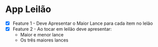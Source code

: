 # App Leilão

- [x] Feature 1 - Deve Apresentar o Maior Lance para cada item no lelão
- [x] Feature 2 - Ao tocar em leilão deve apresentar: 
    * Maior e menor lance
    * Os três maiores lances
